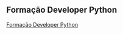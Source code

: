 ## Formação Developer Python

[Formação Developer Python](https://raw.githubusercontent.com/Wilhiamjr/CursoPython/main/FormacaoPythonDeveloper.webp)
